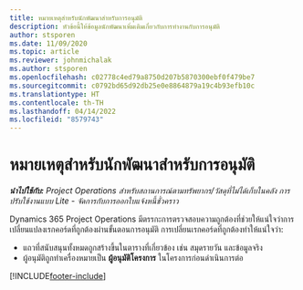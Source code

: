 ```yaml
---
title: หมายเหตุสำหรับนักพัฒนาสำหรับการอนุมัติ
description: หัวข้อนี้ให้ข้อมูลนักพัฒนาเพิ่มเติมเกี่ยวกับการทำงานกับการอนุมัติ
author: stsporen
ms.date: 11/09/2020
ms.topic: article
ms.reviewer: johnmichalak
ms.author: stsporen
ms.openlocfilehash: c02778c4ed79a8750d207b5870300ebf0f479be7
ms.sourcegitcommit: c0792bd65d92db25e0e8864879a19c4b93efb10c
ms.translationtype: HT
ms.contentlocale: th-TH
ms.lasthandoff: 04/14/2022
ms.locfileid: "8579743"
---
```

# <a name="developer-notes-for-approvals"></a>หมายเหตุสำหรับนักพัฒนาสำหรับการอนุมัติ

_**นำไปใช้กับ:** Project Operations สำหรับสถานการณ์ตามทรัพยากร/วัสดุที่ไม่ได้เก็บในคลัง การปรับใช้งานแบบ Lite - จัดการกับการออกใบแจ้งหนี้ชั่วคราว_

Dynamics 365 Project Operations มีตรรกะการตรวจสอบความถูกต้องที่ช่วยให้แน่ใจว่าการเปลี่ยนแปลงเรกคอร์ดที่ถูกต้องผ่านขั้นตอนการอนุมัติ การเปลี่ยนเรกคอร์ดที่ถูกต้องทำให้แน่ใจว่า: 

  - แถวที่สนับสนุนทั้งหมดถูกสร้างขึ้นในตารางที่เกี่ยวข้อง เช่น สมุดรายวัน และข้อมูลจริง
  - ผู้อนุมัติถูกทำเครื่องหมายเป็น **ผู้อนุมัติโครงการ** ในโครงการก่อนดำเนินการต่อ


[!INCLUDE[footer-include](../includes/footer-banner.md)]